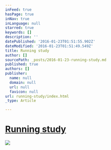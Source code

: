 ```yaml
---
inFeed: true
hasPage: true
inNav: true
inLanguage: null
starred: true
keywords: []
description: ''
datePublished: '2016-01-23T01:51:55.902Z'
dateModified: '2016-01-23T01:51:49.549Z'
title: Running study
author: []
sourcePath: _posts/2016-01-23-running-study.md
published: true
authors: []
publisher:
  name: null
  domain: null
  url: null
  favicon: null
url: running-study/index.html
_type: Article

---
```

# [Running study][0]
![](https://the-grid-user-content.s3-us-west-2.amazonaws.com/7c9f54c8-55ca-4660-948b-15a6986e84e1.gif)

[0]: null